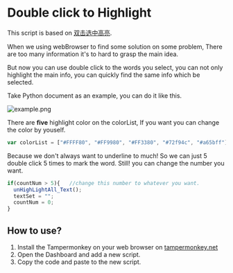 # Double click to Highlight
This script is based on [双击选中高亮](https://greasyfork.org/zh-CN/scripts/36057-ac-双击选中高亮).

When we using webBrowser to find some solution on some problem, There are too many information it's to hard to grasp the main idea. 


But now you can use double click to the words you select, you can not only highlight the main info, you can quickly find the same info which be selected.


Take Python document as an example, you can do it like this.

![example.png](https://github.com/JustYummy/click2highlight/blob/master/pic/example.png)

There are **five** highlight color on the colorList, If you want you can change the color by youself.   
```javascript
var colorList = ["#FFFF80", "#FF9980", "#FF3380", "#72f94c", "#a65bff"];
```
Because we don't always want to underline to much! So we can just 5 double click 5 times to mark the word.
Still! you can change the number you want.
```javascript
if(countNum > 5){   //change this number to whatever you want. 
  unHighLightAll_Text();
  textSet = "";
  countNum = 0;
}
```

## How to use?
1. Install the Tampermonkey on your web browser on [tampermonkey.net](https://tampermonkey.net)
2. Open the Dashboard and add a new script.
3. Copy the code and paste to the new script.
